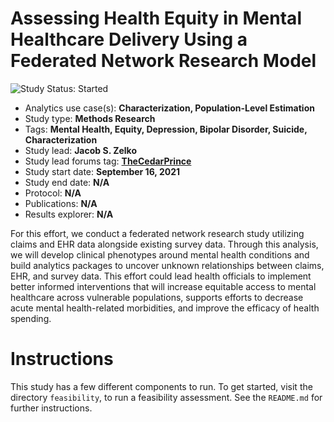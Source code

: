 Assessing Health Equity in Mental Healthcare Delivery Using a Federated Network Research Model
==============================================================================================

<img src="https://img.shields.io/badge/Study%20Status-Started-blue.svg" alt="Study Status: Started">

- Analytics use case(s): **Characterization, Population-Level Estimation**
- Study type: **Methods Research**
- Tags: **Mental Health, Equity, Depression, Bipolar Disorder, Suicide, Characterization**
- Study lead: **Jacob S. Zelko**
- Study lead forums tag: **[TheCedarPrince](https://forums.ohdsi.org/u/thecedarprince/summary)**
- Study start date: **September 16, 2021**
- Study end date: **N/A**
- Protocol: **N/A**
- Publications: **N/A**
- Results explorer: **N/A**

For this effort, we conduct a federated network research study utilizing claims and EHR data alongside existing survey data. 
Through this analysis, we will develop clinical phenotypes around mental health conditions and build analytics packages to uncover unknown relationships between claims, EHR, and survey data.
This effort could lead health officials to implement better informed interventions that will increase equitable access to mental healthcare across vulnerable populations, supports efforts to decrease acute mental health-related morbidities, and improve the efficacy of health spending.

Instructions
==============

This study has a few different components to run.
To get started, visit the directory `feasibility`, to run a feasibility assessment.
See the `README.md` for further instructions.
